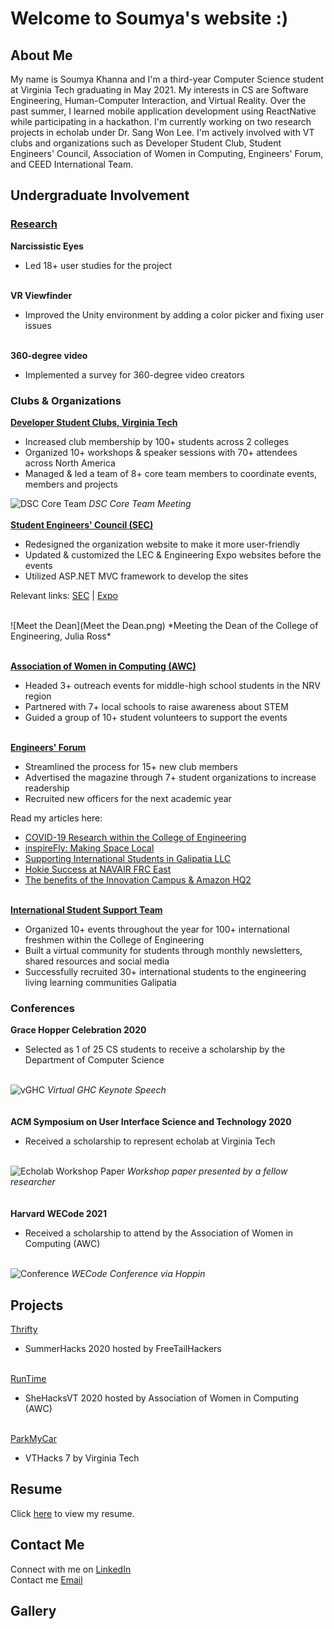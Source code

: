 # Welcome to Soumya's website :)

## About Me

My name is Soumya Khanna and I'm a third-year Computer Science student at Virginia Tech graduating in May 2021. My interests in CS are Software Engineering, Human-Computer Interaction, and Virtual Reality. Over the past summer, I learned mobile application development using ReactNative while participating in a hackathon. I'm currently working on two research projects in echolab under Dr. Sang Won Lee. I'm actively involved with VT clubs and organizations such as Developer Student Club, Student Engineers' Council, Association of Women in Computing, Engineers' Forum, and CEED International Team. 

## Undergraduate Involvement

### [Research](https://echolab.cs.vt.edu/)

**Narcissistic Eyes**
<br>
  - Led 18+ user studies for the project
 
<br>**VR Viewfinder**
<br>
  - Improved the Unity environment by adding a color picker and fixing user issues
 
<br>**360-degree video**
<br>
  - Implemented a survey for 360-degree video creators

### Clubs & Organizations 

[**Developer Student Clubs, Virginia Tech**](https://sites.google.com/vt.edu/dscvt/)
<br>
  - Increased club membership by 100+ students across 2 colleges
  - Organized 10+ workshops & speaker sessions with 70+ attendees across North America
  - Managed & led a team of 8+ core team members to coordinate events, members and projects

![DSC Core Team](dsc3.JPG)
*DSC Core Team Meeting*
<br>
<br>[**Student Engineers' Council (SEC)**](https://www.sec.vt.edu/)
<br>
  - Redesigned the organization website to make it more user-friendly
  - Updated & customized the LEC & Engineering Expo websites before the events
  - Utilized ASP.NET MVC framework to develop the sites

Relevant links:
[SEC](https://www.sec.vt.edu/) | [Expo](https://expo.sec.vt.edu/) 

<br>
![Meet the Dean](Meet the Dean.png)
*Meeting the Dean of the College of Engineering, Julia Ross*

<br>[**Association of Women in Computing (AWC)**](http://www.awc.org.vt.edu/)
<br>
  - Headed 3+ outreach events for middle-high school students in the NRV region
  - Partnered with 7+ local schools to raise awareness about STEM 
  - Guided a group of 10+ student volunteers to support the events

<br>[**Engineers' Forum**](http://www.ef.org.vt.edu/)
<br>
  - Streamlined the process for 15+ new club members 
  - Advertised the magazine through 7+ student organizations to increase readership
  - Recruited new officers for the next academic year

Read my articles here:
- [COVID-19 Research within the College of Engineering](https://issuu.com/engineersforum/docs/septefissue2020_v7_web)
- [inspireFly: Making Space Local](https://issuu.com/engineersforum/docs/aprilefissueissuu)
- [Supporting International Students in Galipatia LLC](http://www.ef.org.vt.edu/wp-content/uploads/2020/03/FebEFIssue_WEB5.pdf)
- [Hokie Success at NAVAIR FRC East](http://www.ef.org.vt.edu/wp-content/uploads/2019/08/SeptEFIssueFinal10_nobleed2.pdf)
- [The benefits of the Innovation Campus & Amazon HQ2](http://www.ef.org.vt.edu/wp-content/uploads/2019/05/AprEFIssueFinal-Bleed-min.pdf)

<br>[**International Student Support Team**](https://eng.vt.edu/ceed.html)
<br>
  - Organized 10+ events throughout the year for 100+ international freshmen within the College of Engineering
  - Built a virtual community for students through monthly newsletters, shared resources and social media  
  - Successfully recruited 30+ international students to the engineering living learning communities Galipatia 


### Conferences

**Grace Hopper Celebration 2020**
<br>
  - Selected as 1 of 25 CS students to receive a scholarship by the Department of Computer Science

<br>![vGHC](vGHC.jpeg)
*Virtual GHC Keynote Speech*
<br>
<br>
<br>**ACM Symposium on User Interface Science and Technology 2020**
<br>
  - Received a scholarship to represent echolab at Virginia Tech 

<br>![Echolab Workshop Paper](Capture.JPG)
*Workshop paper presented by a fellow researcher*
<br>
<br>
<br>**Harvard WECode 2021**
<br>
  - Received a scholarship to attend by the Association of Women in Computing (AWC)

<br>![Conference](wecode21.JPG)
*WECode Conference via Hoppin*
<br>

## Projects
[Thrifty](https://github.com/soumyakhanna/Thrifty)
  - SummerHacks 2020 hosted by FreeTailHackers

<br>[RunTime](https://github.com/soumyakhanna/runTime)
  - SheHacksVT 2020 hosted by Association of Women in Computing (AWC)

<br>[ParkMyCar](https://github.com/soumyakhanna/parkMyCar)
  - VTHacks 7 by Virginia Tech


## Resume
Click [here](https://github.com/soumyakhanna/soumyakhanna.github.io/blob/master/Soumya%20Khanna%20Resume.pdf) to view my resume.

## Contact Me
Connect with me on [LinkedIn](https://www.linkedin.com/in/soumyakhanna/)
<br>Contact me [Email](mailto:soumyak@vt.edu)

## Gallery 
<br> ![]()
